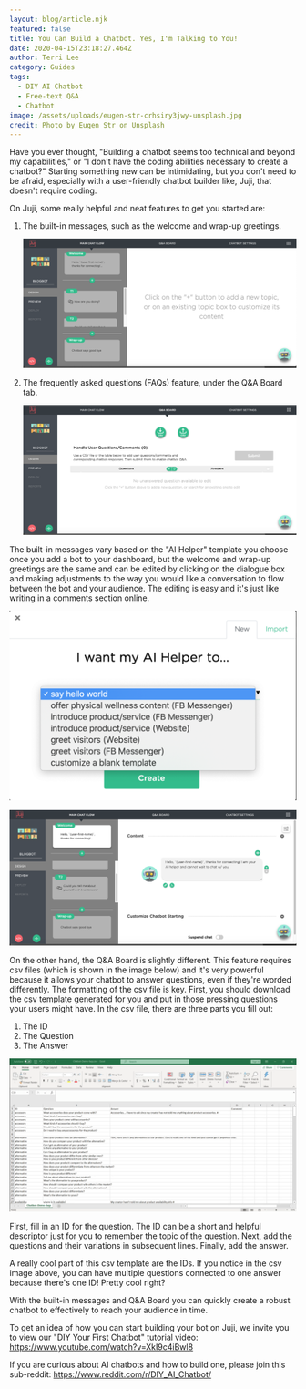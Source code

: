 ```yaml
---
layout: blog/article.njk
featured: false
title: You Can Build a Chatbot. Yes, I'm Talking to You!
date: 2020-04-15T23:18:27.464Z
author: Terri Lee
category: Guides
tags:
  - DIY AI Chatbot
  - Free-text Q&A
  - Chatbot
image: /assets/uploads/eugen-str-crhsiry3jwy-unsplash.jpg
credit: Photo by Eugen Str on Unsplash
---
```

Have you ever thought, "Building a chatbot seems too technical and beyond my capabilities," or "I don't have the coding abilities necessary to create a chatbot?" Starting something new can be intimidating, but you don't need to be afraid, especially with a user-friendly chatbot builder like, Juji, that doesn't require coding.

On Juji, some really helpful and neat features to get you started are:

1. The built-in messages, such as the welcome and wrap-up greetings.

   ![](/assets/uploads/sayhelloworldstarting.png)
2. The frequently asked questions (FAQs) feature, under the Q&A Board tab.

   ![](/assets/uploads/q-aboard.png)

The built-in messages vary based on the "AI Helper" template you choose once you add a bot to your dashboard, but the welcome and wrap-up greetings are the same and can be edited by clicking on the dialogue box and making adjustments to the way you would like a conversation to flow between the bot and your audience. The editing is easy and it's just like writing in a comments section online. 

![](/assets/uploads/helpertemplates.png "AI Helper Templates")

![Many other messages can easily be edited in the same way!](/assets/uploads/welcomegreeting.png "Editor Interface: Welcome Greeting")

On the other hand, the Q&A Board is slightly different. This feature requires csv files (which is shown in the image below) and it's very powerful because it allows your chatbot to answer questions, even if they're worded differently. The formatting of the csv file is key. First, you should download the csv template generated for you and put in those pressing questions your users might have. In the csv file, there are three parts you fill out:

1. The ID
2. The Question
3. The Answer

![Take a closer look at the formatting of the csv files.](/assets/uploads/jujicsv.png "Example of a CSV Template Downloaded From Q&A Board")

First, fill in an ID for the question. The ID can be a short and helpful descriptor just for you to remember the topic of the question. Next, add the questions and their variations in subsequent lines. Finally, add the answer. 

A really cool part of this csv template are the IDs. If you notice in the csv image above, you can have multiple questions connected to one answer because there's one ID! Pretty cool right?

With the built-in messages and Q&A Board you can quickly create a robust chatbot to effectively to reach your audience in time.

To get an idea of how you can start building your bot on Juji, we invite you to view our "DIY Your First Chatbot" tutorial video: https://www.youtube.com/watch?v=XkI9c4iBwl8

If you are curious about AI chatbots and how to build one, please join this sub-reddit: <https://www.reddit.com/r/DIY_AI_Chatbot/>